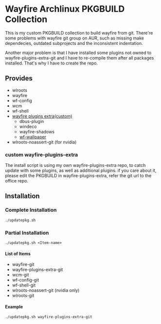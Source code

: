 Wayfire Archlinux PKGBUILD Collection
=====================
This is my custom PKGBUILD collection to build wayfire from git. There're some problems with wayfire git group on AUR, such as missing make dependecies, outdated subprojects and the inconsistent indentation. 

Another major problem is that I have installed some plugins not owned to wayfire-plugins-extra-git and I have to re-compile them after all packages installed. That's why I have to create the repo.

Provides
---------------------
* wlroots
* wayfire
* wf-config
* wcm
* wf-shell
* [wayfire plugins extra(custom)](https://github.com/ssfdust/wayfire-plugins-extra/tree/arch)
    * dbus-plugin
    * windeco
    * wayfire-shadows
    * [wf-wallpaper](https://codeberg.org/valpackett/wf-wallpaper)
* wlroots-noassert-git (for nvidia)

### custom wayfire-plugins-extra

The install script is using my own wayfire-plugins-extra repo, to catch update with some plugins, as well as additional plugins. if you care about it, please edit the PKGBUILD in wayfire-plugins-extra, refer the git url to the office repo.

Installation
---------------------

### Complete Installation

```bash
./updatepkg.sh
```

### Partial Installation

`./updatepkg.sh <Item-name>`

#### List of Items

* wayfire-git
* wayfire-plugins-extra-git
* wcm-git
* wf-config-git
* wf-shell-git
* wlroots-noassert-git (nvidia only)
* wlroots-git

#### Example

```bash
./updatepkg.sh wayfire-plugins-extra-git
```
